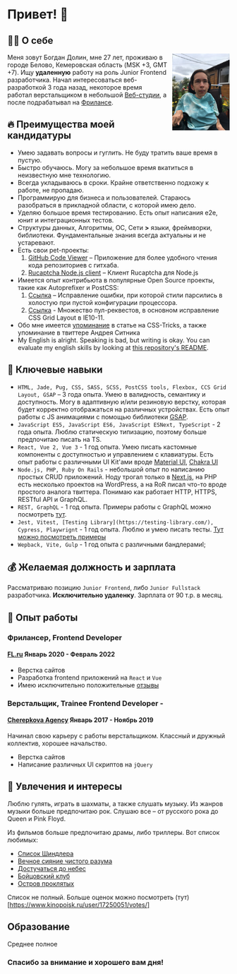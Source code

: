 # Привет! 👋

## 🧑‍💻 О себе 

<img align="right" width="130" src="./photo.jpg" alt="Photo of me" style="max-width:100%; height:auto; margin-left:10px"></img>

Меня зовут Богдан Долин, мне 27 лет, проживаю в городе Белово, Кемеровская область (MSK +3, GMT +7). Ищу **удаленную** работу на роль Junior Frontend разработчика. Начал интересоваться веб-разработкой 3 года назад, некоторое время работал верстальщиком в небольшой [Веб-студии](https://www.cherepkova.ru/), а после подрабатывал на [Фрилансе](https://www.fl.ru/users/bogdan0083/opinions/).

## 🔥 Преимущества моей кандидатуры
* Умею задавать вопросы и гуглить. Не буду тратить ваше время в пустую. 
* Быстро обучаюсь. Могу за небольшое время вкатиться в неизвестную мне технологию.
* Всегда укладываюсь в сроки. Крайне ответственно подхожу к работе, не пропадаю.
* Программирую для бизнеса и пользователей. Стараюсь разобраться в прикладной области, с которой имею дело. 
* Уделяю большое время тестированию. Есть опыт написания e2e, юнит и интеграционных тестов.
* Структуры данных, Алгоритмы, ОС, Сети **>** языки, фреймворки, библиотеки. Фундаментальные знания всегда актуальны и не устаревают. 
* Есть свои pet-проекты:
    1. [GitHub Code Viewer](https://github.com/bogdan0083/github-code-viewer) – Приложение для более удобного чтения кода репозиториев с гитхаба. 
    2. [Rucaptcha Node.js client](https://github.com/bogdan0083/rucaptcha-solver) – Клиент Rucaptcha для Node.js
* Имеется опыт контрибьюта в популярные Open Source проекты, такие как Autoprefixer и PostCSS:
    1. [Ссылка](https://github.com/postcss/postcss/pull/1659) – Исправление ошибки, при которой стили парсились в холостую при пустой конфигурации процессора.
    2. [Ссылка](https://github.com/postcss/autoprefixer/pulls?q=is%3Apr+author%3Abogdan0083) - Множество пул-реквестов, в основном исправление CSS Grid Layout в IE10-11. 
* Обо мне имеется [упоминание](https://css-tricks.com/css-grid-in-ie-duplicate-area-names-now-supported/) в статье на CSS-Tricks, а также упоминание в твиттере Андрея Ситника
* My English is alright. Speaking is bad, but writing is okay. You can evaluate my english skills by looking at [this repository's README](https://github.com/bogdan0083/github-code-viewer).

## 🎯 Ключевые навыки
* `HTML, Jade, Pug, CSS, SASS, SCSS, PostCSS tools, Flexbox, CCS Grid Layout, GSAP` – 3 года опыта. Умею в валидность, семантику и доступность. Могу в адаптивную и/или резиновую верстку, которая будет корректно отображаться на различных устройствах. Есть опыт работы с JS анимациями с помощью библиотеки [GSAP](https://greensock.com/gsap/).
* `JavaScript ES5, JavaScript ES6, JavaScript ESNext, TypeScript` - 2 года опыта. Люблю статическую типизацию, поэтому больше предпочитаю писать на TS.
* `React, Vue 2, Vue 3` - 1 год опыта. Умею писать кастомные компоненты с доступностью и управлением с клавиатуры. Есть опыт работы с различными UI Kit'ами вроде [Material UI](https://mui.com/), [Chakra UI](https://chakra-ui.com/)
* `Node.js, PHP, Ruby On Rails` - небольшой опыт по написанию простых CRUD приложений. Ноду трогал только в [Next.js](https://nextjs.org/), на PHP есть несколько проектов на WordPress, а на RoR писал что-то вроде простого аналога твиттера. Понимаю как работает HTTP, HTTPS, RESTful API и GraphQL.
* `REST, GraphQL` - 1 год опыта. Примеры работы с GraphQL можно посмотреть [тут](https://github.com/bogdan0083/github-code-viewer).
* `Jest, Vitest, [Testing Library](https://testing-library.com/), Cypress, Playwrignt` - 1 год опыта. Люблю и умею писать тесты. [Тут можно посмотреть примеры](https://github.com/bogdan0083/github-code-viewer/tree/main/__tests__/e2e)
* `Wepback, Vite, Gulp` - 1 год опыта с различными бандлерамиl;

## 💰 Желаемая должность и зарплата
Рассматриваю позицию `Junior Frontend`, либо `Junior Fullstack` разработчика. **Исключительно удаленку**. Зарплата от 90 т.р. в месяц.

## 💼 Опыт работы

### Фрилансер, Frontend Developer
#### [FL.ru](https://www.fl.ru/) Январь 2020 - Февраль 2022
* Верстка сайтов
* Разработка frontend приложений на `React` и `Vue`
* Имею исключительно положительные [отзывы](https://www.fl.ru/users/bogdan0083/opinions/)

### Верстальщик, Trainee Frontend Developer - 
#### [Cherepkova Agency](https://www.cherepkova.ru/) Январь 2017 - Ноябрь 2019
Начинал свою карьеру с работы верстальщиком. Классный и дружный коллектив, хорошее начальство. 
* Верстка сайтов
* Написание различных UI скриптов на `jQuery`

## 🏀 Увлечения и интересы
Люблю гулять, играть в шахматы, а также слушать музыку. Из жанров музыки больше предпочитаю рок. Слушаю все – от русского рока до Queen и Pink Floyd.

Из фильмов больше предпочитаю драмы, либо триллеры. Вот список любимых:
* [Список Шиндлера](https://www.kinopoisk.ru/film/329/)
* [Вечное сияние чистого разума](https://www.kinopoisk.ru/film/5492/)
* [Достучаться до небес](https://www.kinopoisk.ru/film/32898/)
* [Бойцовский клуб](https://www.kinopoisk.ru/user/17250051/votes/)
* [Остров проклятых](https://www.kinopoisk.ru/film/397667/)

Список не полный. Больше оценок можно посмотреть (тут)[https://www.kinopoisk.ru/user/17250051/votes/]

## Образование
Среднее полное

### Спасибо за внимание и хорошего вам дня! 

